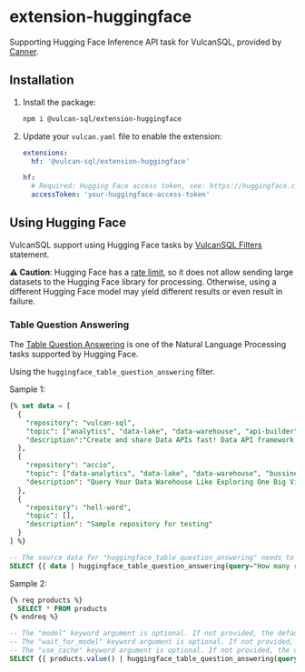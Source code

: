 # extension-huggingface

Supporting Hugging Face Inference API task for VulcanSQL, provided by [Canner](https://canner.io/).

## Installation

1. Install the package:

   ```bash
   npm i @vulcan-sql/extension-huggingface
   ```

2. Update your `vulcan.yaml` file to enable the extension:

   ```yaml
   extensions:
     hf: '@vulcan-sql/extension-huggingface'

   hf:
     # Required: Hugging Face access token, see: https://huggingface.co/docs/hub/security-tokens
     accessToken: 'your-huggingface-access-token'
   ```

## Using Hugging Face

VulcanSQL support using Hugging Face tasks by [VulcanSQL Filters](https://vulcansql.com/docs/develop/advance#filters) statement.

**⚠️ Caution**: Hugging Face has a [rate limit](https://huggingface.co/docs/api-inference/faq#rate-limits), so it does not allow sending large datasets to the Hugging Face library for processing. Otherwise, using a different Hugging Face model may yield different results or even result in failure.

### Table Question Answering

The [Table Question Answering](https://huggingface.co/docs/api-inference/detailed_parameters#table-question-answering-task) is one of the Natural Language Processing tasks supported by Hugging Face.

Using the `huggingface_table_question_answering` filter.

Sample 1:

```sql
{% set data = [
  {
    "repository": "vulcan-sql",
    "topic": ["analytics", "data-lake", "data-warehouse", "api-builder"],
    "description":"Create and share Data APIs fast! Data API framework for DuckDB, ClickHouse, Snowflake, BigQuery, PostgreSQL"
  },
  {
    "repository": "accio",
    "topic": ["data-analytics", "data-lake", "data-warehouse", "bussiness-intelligence"],
    "description": "Query Your Data Warehouse Like Exploring One Big View."
  },
  {
    "repository": "hell-word",
    "topic": [],
    "description": "Sample repository for testing"
  }
] %}

-- The source data for "huggingface_table_question_answering" needs to be an array of objects.
SELECT {{ data | huggingface_table_question_answering(query="How many repositories related to data-lake topic?") }}
```

Sample 2:

```sql
{% req products %}
  SELECT * FROM products
{% endreq %}

-- The "model" keyword argument is optional. If not provided, the default value is 'google/tapas-base-finetuned-wtq'.
-- The "wait_for_model" keyword argument is optional. If not provided, the default value is false.
-- The "use_cache" keyword argument is optional. If not provided, the default value is true.
SELECT {{ products.value() | huggingface_table_question_answering(query="How many products related to 3C type?", model="microsoft/tapex-base-finetuned-wtq", wait_for_model=true, use_cache=true) }}
```
